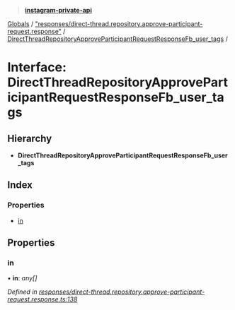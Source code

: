 > **[instagram-private-api](../README.md)**

[Globals](../README.md) / ["responses/direct-thread.repository.approve-participant-request.response"](../modules/_responses_direct_thread_repository_approve_participant_request_response_.md) / [DirectThreadRepositoryApproveParticipantRequestResponseFb_user_tags](_responses_direct_thread_repository_approve_participant_request_response_.directthreadrepositoryapproveparticipantrequestresponsefb_user_tags.md) /

# Interface: DirectThreadRepositoryApproveParticipantRequestResponseFb_user_tags

## Hierarchy

* **DirectThreadRepositoryApproveParticipantRequestResponseFb_user_tags**

## Index

### Properties

* [in](_responses_direct_thread_repository_approve_participant_request_response_.directthreadrepositoryapproveparticipantrequestresponsefb_user_tags.md#in)

## Properties

###  in

• **in**: *any[]*

*Defined in [responses/direct-thread.repository.approve-participant-request.response.ts:138](https://github.com/dilame/instagram-private-api/blob/01eb399/src/responses/direct-thread.repository.approve-participant-request.response.ts#L138)*